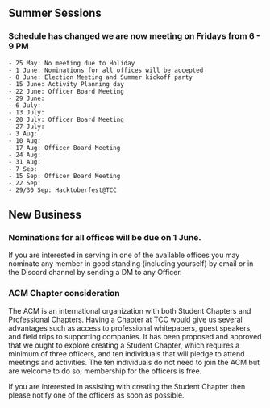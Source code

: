 ## Summer Sessions
### **Schedule has changed** we are now meeting on Fridays from 6 - 9 PM

```
- 25 May: No meeting due to Holiday
- 1 June: Nominations for all offices will be accepted
- 8 June: Election Meeting and Summer kickoff party
- 15 June: Activity Planning day
- 22 June: Officer Board Meeting
- 29 June:
- 6 July:
- 13 July:
- 20 July: Officer Board Meeting
- 27 July:
- 3 Aug:
- 10 Aug:
- 17 Aug: Officer Board Meeting
- 24 Aug:
- 31 Aug:
- 7 Sep:
- 15 Sep: Officer Board Meeting
- 22 Sep:
- 29/30 Sep: Hacktoberfest@TCC
```

## New Business
### Nominations for all offices will be due on 1 June.

If you are interested in serving in one of the available offices you may nominate any member in good standing (including yourself) by email or in the Discord channel by sending a DM to any Officer.

### ACM Chapter consideration

The ACM is an international organization with both Student Chapters and Professional Chapters. Having a Chapter at TCC would give us several advantages such as access to  professional whitepapers, guest speakers, and field trips to supporting companies. It has been proposed and approved that we ought to explore creating a Student Chapter, which requires a minimum of three officers, and ten individuals that will pledge to attend meetings and activities. The ten individuals do not need to join the ACM but are welcome to do so; membership for the officers is free.

If you are interested in assisting with creating the Student Chapter then please notify one of the officers as soon as possible.
